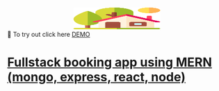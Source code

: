 <div id="top"></div>


<br />
<div align="center">
  <a href="https://github.com/jeffjiang13/rent-place">
    <img src="client/src/assets/house.png" alt="rent" width="200" height="50">
  </a>

</div>
👋 To try out click here
<a href="https://jj-rent.vercel.app/" > DEMO

# Fullstack booking app using MERN (mongo, express, react, node)
